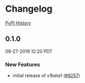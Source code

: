 # Changelog

[PyPI History][1]

[1]: https://pypi.org/project/google-cloud-recommender/#history

## 0.1.0

09-27-2019 12:20 PDT

### New Features
- initial release of v1beta1 ([#9257](https://github.com/googleapis/google-cloud-python/pull/9257))

